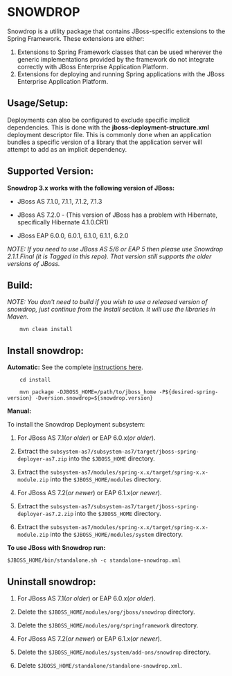 SNOWDROP
========

Snowdrop is a utility package that contains JBoss-specific extensions to the Spring Framework. These extensions are either:

1. Extensions to Spring Framework classes that can be used wherever the generic implementations provided by the framework 
do not integrate correctly with JBoss Enterprise Application Platform.
2. Extensions for deploying and running Spring applications with the JBoss Enterprise Application Platform.

Usage/Setup:
---------
Deployments can also be configured to exclude specific implicit dependencies. This is done with the 
**jboss-deployment-structure.xml** deployment descriptor file. This is commonly done when an application bundles a specific 
version of a library that the application server will attempt to add as an implicit dependency.

Supported Version:
------------------
**Snowdrop 3.x works with the following version of JBoss:**

* JBoss AS 7.1.0, 7.1.1, 7.1.2, 7.1.3

* JBoss AS 7.2.0 - (This version of JBoss has a problem with Hibernate, specifically Hibernate 4.1.0.CR1)

* JBoss EAP 6.0.0, 6.0.1, 6.1.0, 6.1.1, 6.2.0

_NOTE: If you need to use JBoss AS 5/6 or EAP 5 then please use Snowdrop 2.1.1.Final (it is Tagged in this repo).  That 
version still supports the older versions of JBoss._

Build:
---------

_NOTE: You don't need to build if you wish to use a released version of snowdrop, just continue from the Install section. 
It will use the libraries in Maven._

        mvn clean install

Install snowdrop:
-----------------

**Automatic:**
See the complete [instructions here](https://github.com/snowdrop/snowdrop/tree/master/install).

        cd install

        mvn package -DJBOSS_HOME=/path/to/jboss_home -P${desired-spring-version} -Dversion.snowdrop=${snowdrop.version}

**Manual:**

To install the Snowdrop Deployment subsystem:

1. For JBoss AS 7.1(*or older*) or EAP 6.0.x(*or older*).
  1. Extract the `subsystem-as7/subsystem-as7/target/jboss-spring-deployer-as7.zip` into the `$JBOSS_HOME` directory.
  2. Extract the `subsystem-as7/modules/spring-x.x/target/spring-x.x-module.zip` into the `$JBOSS_HOME/modules` directory.

2. For JBoss AS 7.2(*or newer*) or EAP 6.1.x(*or newer*).
  1. Extract the `subsystem-as7/subsystem-as7/target/jboss-spring-deployer-as7.2.zip` into the `$JBOSS_HOME` directory.
  2. Extract the `subsystem-as7/modules/spring-x.x/target/spring-x.x-module.zip` into the `$JBOSS_HOME/modules/system` directory.

**To use JBoss with Snowdrop run:**

`$JBOSS_HOME/bin/standalone.sh -c standalone-snowdrop.xml`

Uninstall snowdrop:
-------------------

1. For JBoss AS 7.1(*or older*) or EAP 6.0.x(*or older*).
  1. Delete the `$JBOSS_HOME/modules/org/jboss/snowdrop` directory.
  2. Delete the `$JBOSS_HOME/modules/org/springframework` directory.

2. For JBoss AS 7.2(*or newer*) or EAP 6.1.x(*or newer*).
  1. Delete the `$JBOSS_HOME/modules/system/add-ons/snowdrop` directory.

3. Delete `$JBOSS_HOME/standalone/standalone-snowdrop.xml`.
